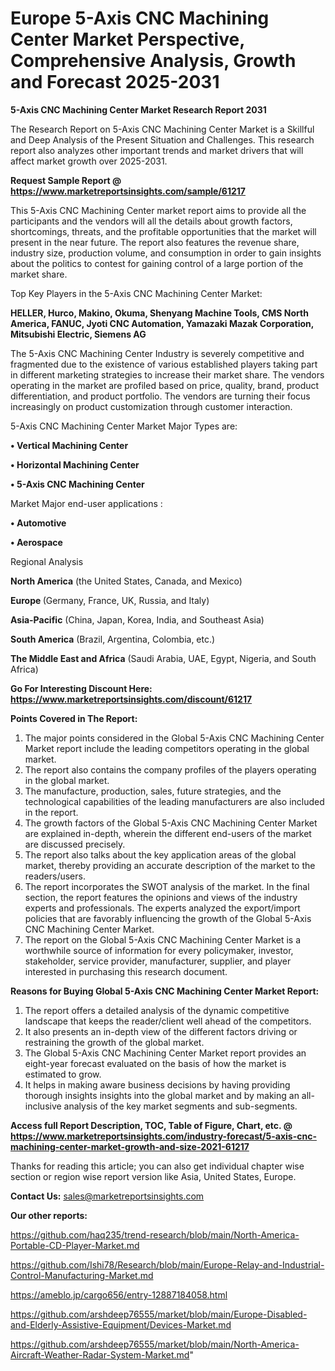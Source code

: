 # Europe 5-Axis CNC Machining Center Market Perspective, Comprehensive Analysis, Growth and Forecast 2025-2031

<strong>5-Axis CNC Machining Center Market Research Report 2031</strong>

The Research Report on 5-Axis CNC Machining Center Market is a Skillful and Deep Analysis of the Present Situation and Challenges. This research report also analyzes other important trends and market drivers that will affect market growth over 2025-2031.

<strong>Request Sample Report @ <a href=https://www.marketreportsinsights.com/sample/61217>https://www.marketreportsinsights.com/sample/61217</a></strong>

This 5-Axis CNC Machining Center market report aims to provide all the participants and the vendors will all the details about growth factors, shortcomings, threats, and the profitable opportunities that the market will present in the near future. The report also features the revenue share, industry size, production volume, and consumption in order to gain insights about the politics to contest for gaining control of a large portion of the market share.

Top Key Players in the 5-Axis CNC Machining Center Market:

<strong>HELLER, Hurco, Makino, Okuma, Shenyang Machine Tools, CMS North America, FANUC, Jyoti CNC Automation, Yamazaki Mazak Corporation, Mitsubishi Electric, Siemens AG</strong>

The 5-Axis CNC Machining Center Industry is severely competitive and fragmented due to the existence of various established players taking part in different marketing strategies to increase their market share. The vendors operating in the market are profiled based on price, quality, brand, product differentiation, and product portfolio. The vendors are turning their focus increasingly on product customization through customer interaction.

5-Axis CNC Machining Center Market Major Types are:

<strong>• Vertical Machining Center

• Horizontal Machining Center

• 5-Axis CNC Machining Center</strong>

Market Major end-user applications :

<strong>• Automotive

• Aerospace</strong>

Regional Analysis

</u><strong><b>North America</b></strong> (the United States, Canada, and Mexico)

<strong><b>Europe </b></strong>(Germany, France, UK, Russia, and Italy)

<strong><b>Asia-Pacific</b></strong> (China, Japan, Korea, India, and Southeast Asia)

<strong><b>South America</b></strong> (Brazil, Argentina, Colombia, etc.)

<strong><b>The Middle East and Africa</b></strong> (Saudi Arabia, UAE, Egypt, Nigeria, and South Africa)

<strong>Go For Interesting Discount Here: <a href=https://www.marketreportsinsights.com/discount/61217>https://www.marketreportsinsights.com/discount/61217</a></strong>

<strong>Points Covered in The Report:</strong>
<ol>
  <li>The major points considered in the Global 5-Axis CNC Machining Center Market report include the leading competitors operating in the global market.</li>
  <li>The report also contains the company profiles of the players operating in the global market.</li>
  <li>The manufacture, production, sales, future strategies, and the technological capabilities of the leading manufacturers are also included in the report.</li>
  <li>The growth factors of the Global 5-Axis CNC Machining Center Market are explained in-depth, wherein the different end-users of the market are discussed precisely.</li>
  <li>The report also talks about the key application areas of the global market, thereby providing an accurate description of the market to the readers/users.</li>
  <li>The report incorporates the SWOT analysis of the market. In the final section, the report features the opinions and views of the industry experts and professionals. The experts analyzed the export/import policies that are favorably influencing the growth of the Global 5-Axis CNC Machining Center Market.</li>
  <li>The report on the Global 5-Axis CNC Machining Center Market is a worthwhile source of information for every policymaker, investor, stakeholder, service provider, manufacturer, supplier, and player interested in purchasing this research document.</li>
</ol>
<strong>Reasons for Buying Global 5-Axis CNC Machining Center Market Report:</strong>

<ol>
  <li>The report offers a detailed analysis of the dynamic competitive landscape that keeps the reader/client well ahead of the competitors.</li>
  <li>It also presents an in-depth view of the different factors driving or restraining the growth of the global market.</li>
  <li>The Global 5-Axis CNC Machining Center Market report provides an eight-year forecast evaluated on the basis of how the market is estimated to grow.</li>
  <li>It helps in making aware business decisions by having providing thorough insights insights into the global market and by making an all-inclusive analysis of the key market segments and sub-segments.</li>
</ol>
<strong>Access full Report Description, TOC, Table of Figure, Chart, etc. @ <a href=https://www.marketreportsinsights.com/industry-forecast/5-axis-cnc-machining-center-market-growth-and-size-2021-61217>https://www.marketreportsinsights.com/industry-forecast/5-axis-cnc-machining-center-market-growth-and-size-2021-61217</a></strong>


Thanks for reading this article; you can also get individual chapter wise section or region wise report version like Asia, United States, Europe.

<strong>Contact Us:</strong>
sales@marketreportsinsights.com

<strong>Our other reports:</strong>

<a href=https://github.com/haq235/trend-research/blob/main/North-America-Portable-CD-Player-Market.md>https://github.com/haq235/trend-research/blob/main/North-America-Portable-CD-Player-Market.md</a>

<a href=https://github.com/Ishi78/Research/blob/main/Europe-Relay-and-Industrial-Control-Manufacturing-Market.md>https://github.com/Ishi78/Research/blob/main/Europe-Relay-and-Industrial-Control-Manufacturing-Market.md</a>

<a href=https://ameblo.jp/cargo656/entry-12887184058.html>https://ameblo.jp/cargo656/entry-12887184058.html</a>

<a href=https://github.com/arshdeep76555/market/blob/main/Europe-Disabled-and-Elderly-Assistive-Equipment/Devices-Market.md>https://github.com/arshdeep76555/market/blob/main/Europe-Disabled-and-Elderly-Assistive-Equipment/Devices-Market.md</a>

<a href=https://github.com/arshdeep76555/market/blob/main/North-America-Aircraft-Weather-Radar-System-Market.md>https://github.com/arshdeep76555/market/blob/main/North-America-Aircraft-Weather-Radar-System-Market.md</a>"
